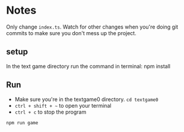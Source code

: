 
# Notes

Only change `index.ts`.  Watch for other changes when you're doing git commits to make sure you don't mess up the project.

## setup

In the text game directory run the command in  terminal: npm install

## Run

- Make sure you're in the textgame0 directory.  `cd textgame0`
- `ctrl + shift + ~`  to open your terminal
- `ctrl + c` to stop the program

```
npm run game
```
